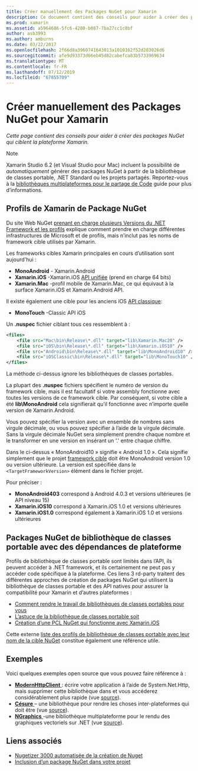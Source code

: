 ```yaml
---
title: Créer manuellement des Packages NuGet pour Xamarin
description: Ce document contient des conseils pour aider à créer des packages NuGet qui ciblent la plateforme Xamarin. Il décrit des profils de Xamarin de package NuGet, packages NuGet de bibliothèque de classes portable avec des dépendances de plateforme et des liens vers divers exemples open source.
ms.prod: xamarin
ms.assetid: a5964686-5fc6-4280-b087-7ba27cc1c8bf
author: asb3993
ms.author: amburns
ms.date: 03/22/2017
ms.openlocfilehash: 2f66d8a3960741643013a1010162f52d283026d6
ms.sourcegitcommit: afe9d93373d66eb45d82cabefca83b5733969634
ms.translationtype: MT
ms.contentlocale: fr-FR
ms.lasthandoff: 07/12/2019
ms.locfileid: "67855709"
---
```

# <a name="manually-creating-nuget-packages-for-xamarin"></a>Créer manuellement des Packages NuGet pour Xamarin

_Cette page contient des conseils pour aider à créer des packages NuGet qui ciblent la plateforme Xamarin._

> [!NOTE]
> Xamarin Studio 6.2 (et Visual Studio pour Mac) incluent la possibilité de _automatiquement_ générer des packages NuGet à partir de la bibliothèque de classes portable, .NET Standard ou les projets partagés. Reportez-vous à la [bibliothèques multiplateformes pour le partage de Code](~/cross-platform/app-fundamentals/nuget-multiplatform-libraries/index.md) guide pour plus d’informations.

## <a name="nuget-package-xamarin-profiles"></a>Profils de Xamarin de Package NuGet

Du site Web NuGet [prenant en charge plusieurs Versions du .NET Framework et les profils](https://docs.nuget.org/create/enforced-package-conventions) explique comment prendre en charge différentes infrastructures de Microsoft et de profils, mais n’inclut pas les noms de framework cible utilisés par Xamarin.

Les frameworks cibles Xamarin principales en cours d’utilisation sont aujourd'hui :

* **MonoAndroid** - Xamarin.Android
* **Xamarin.iOS** -Xamarin.iOS [API unifiée](~/cross-platform/macios/unified/index.md) (prend en charge 64 bits)
* **Xamarin.Mac** -profil mobile de Xamarin.Mac, ce qui équivaut à la surface Xamarin.iOS et Xamarin.Android API.

Il existe également une cible pour les anciens iOS [API classique](~/cross-platform/macios/unified/index.md):

* **MonoTouch** -Classic API iOS

Un **.nuspec** fichier ciblant tous ces ressemblent à :

```xml
<files>
    <file src="Mac\bin\Release\*.dll" target="lib\Xamarin.Mac20" />
    <file src="iOS\bin\Release\*.dll" target="lib\Xamarin.iOS10" />
    <file src="Android\bin\Release\*.dll" target="lib\MonoAndroid10" />
    <file src="iOSClassic\bin\Release\*.dll" target="lib\MonoTouch10" />
</files>
```

La méthode ci-dessus ignore les bibliothèques de classes portables.

La plupart des **.nuspec** fichiers spécifient le numéro de version du framework cible, mais il est facultatif si votre assembly fonctionne avec toutes les versions de ce framework cible. Par conséquent, si votre cible a été **lib\MonoAndroid** cela signifierait qu’il fonctionne avec n’importe quelle version de Xamarin.Android.

Vous pouvez spécifier la version avec un ensemble de nombres sans virgule décimale, ou vous pouvez spécifier à l’aide de la virgule décimale. Sans la virgule décimale NuGet sera simplement prendre chaque nombre et le transformer en une version en insérant un '.' entre chaque chiffre.

Dans le ci-dessus « MonoAndroid10 » signifie « Android 1.0 ». Cela signifie simplement que le projet [framework cible](~/android/app-fundamentals/android-api-levels.md) doit être MonoAndroid version 1.0 ou version ultérieure. La version est spécifiée dans le `<TargetFrameworkVersion>` élément dans le fichier projet.

Pour préciser :

- **MonoAndroid403** correspond à Android 4.0.3 et versions ultérieures (ie API niveau 15)
- **Xamarin.iOS10** correspond à Xamarin.iOS 1.0 et versions ultérieures
- **Xamarin.iOS1.0** correspond également à Xamarin.iOS 1.0 et versions ultérieures

## <a name="pcl-nugets-with-platform-dependencies"></a>Packages NuGet de bibliothèque de classes portable avec des dépendances de plateforme

Profils de bibliothèque de classes portable sont limités dans l’API, ils peuvent accéder à .NET framework, et ils certainement ne peut pas y accéder code spécifique à la plateforme. Ces liens 3 rd-party traitent des différentes approches de création de packages NuGet qui utilisent la bibliothèque de classes portable et des API natives pour assurer la compatibilité pour Xamarin et d’autres plateformes :

- [Comment rendre le travail de bibliothèques de classes portables pour vous](http://blogs.msdn.com/b/dsplaisted/archive/2012/08/27/how-to-make-portable-class-libraries-work-for-you.aspx)
- [L’astuce de la bibliothèque de classes portable soit](http://log.paulbetts.org/the-bait-and-switch-pcl-trick/)
- [Création d’une PCL NuGet qui fonctionne avec Xamarin.iOS](http://www.jimbobbennett.io/creating-a-nuget-pcl-that-works-with-xamarin-ios/)

Cette externe [liste des profils de bibliothèque de classes portable avec leur nom de la cible NuGet](http://embed.plnkr.co/03ck2dCtnJogBKHJ9EjY) constitue également une référence utile.

## <a name="examples"></a>Exemples

Voici quelques exemples open source que vous pouvez faire référence à :

- [**ModernHttpClient** ](https://www.nuget.org/packages/modernhttpclient/) : écrire votre application à l’aide de System.Net.Http, mais supprimer cette bibliothèque dans et vous accéderez considérablement plus rapide (vue [source](https://github.com/paulcbetts/ModernHttpClient)).
- [**Césure** ](https://www.nuget.org/packages/Splat/) – une bibliothèque pour rendre les choses inter-plateformes qui doit être (vue [source](https://github.com/paulcbetts/Splat)).
- [**NGraphics** ](https://www.nuget.org/packages/NGraphics/) -une bibliothèque multiplateforme pour le rendu des graphiques vectoriels sur .NET (vue [source](https://github.com/praeclarum/NGraphics/blob/master/NGraphics.nuspec)).

## <a name="related-links"></a>Liens associés

- [Nugetizer 3000 automatisée de la création de Nuget](~/cross-platform/app-fundamentals/nuget-multiplatform-libraries/index.md)       
- [Inclusion d’un package NuGet dans votre projet](https://docs.microsoft.com/visualstudio/mac/nuget-walkthrough)
